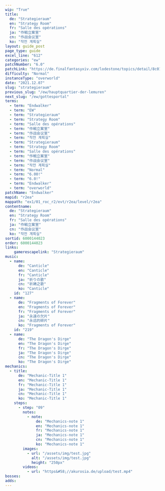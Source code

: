 ```yaml
---
wip: "True"
title:
  de: "Strategieraum"
  en: "Strategy Room"
  fr: "Salle des opérations"
  ja: "作戦立案室"
  cn: "作战会议室"
  ko: "작전 계획실"
layout: guide_post
page_type: guide
excel_line: "612"
categories: "ew"
patchNumber: "6.0"
patchLink: "https://de.finalfantasyxiv.com/lodestone/topics/detail/8c0146ce7f89035f0f27dcad1edcf30d3037fcf5"
difficulty: "Normal"
instanceType: "overworld"
date: "2021.12.07"
slug: "strategieraum"
previous_slug: "/ew/hauptquartier-der-lemuren"
next_slug: "/ew/gottesportal"
terms:
  - term: "Endwalker"
  - term: "EW"
  - term: "Strategieraum"
  - term: "Strategy Room"
  - term: "Salle des opérations"
  - term: "作戦立案室"
  - term: "作战会议室"
  - term: "작전 계획실"
  - term: "Strategieraum"
  - term: "Strategy Room"
  - term: "Salle des opérations"
  - term: "作戦立案室"
  - term: "作战会议室"
  - term: "작전 계획실"
  - term: "Normal"
  - term: "6.00!"
  - term: "6.0!"
  - term: "Endwalker"
  - term: "overworld"
patchName: "Endwalker"
mapid: "r2ea"
mappath: "ex1/01_roc_r2/evt/r2ea/level/r2ea"
contentname:
  de: "Strategieraum"
  en: "Strategy Room"
  fr: "Salle des opérations"
  ja: "作戦立案室"
  cn: "作战会议室"
  ko: "작전 계획실"
sortid: 6000144023
order: 6000144023
links:
    gamerescapelink: "Strategieraum"
music:
  - name:
      de: "Canticle"
      en: "Canticle"
      fr: "Canticle"
      ja: "祈りの歌"
      cn: "祈祷之歌"
      ko: "Canticle"
    id: "127"
  - name:
      de: "Fragments of Forever"
      en: "Fragments of Forever"
      fr: "Fragments of Forever"
      ja: "永遠の欠片"
      cn: "永远的碎片"
      ko: "Fragments of Forever"
    id: "219"
  - name:
      de: "The Dragon's Dirge"
      en: "The Dragon's Dirge"
      fr: "The Dragon's Dirge"
      ja: "The Dragon's Dirge"
      cn: "The Dragon's Dirge"
      ko: "The Dragon's Dirge"
mechanics:
  - title:
      de: "Mechanic-Title 1"
      en: "Mechanic-Title 1"
      fr: "Mechanic-Title 1"
      ja: "Mechanic-Title 1"
      cn: "Mechanic-Title 1"
      ko: "Mechanic-Title 1"
    steps:
      - step: "09"
        notes:
          - note:
              de: "Mechanics-note 1"
              en: "Mechanics-note 1"
              fr: "Mechanics-note 1"
              ja: "Mechanics-note 1"
              cn: "Mechanics-note 1"
              ko: "Mechanics-note 1"
        images:
          - url: "/assets/img/test.jpg"
            alt: "/assets/img/test.jpg"
            height: "250px"
        videos:
          - url: "https&#58;//akurosia.de/upload/test.mp4"
bosses:
adds:
---
```

